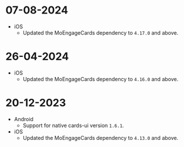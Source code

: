 # 07-08-2024

- iOS
  - Updated the MoEngageCards dependency to `4.17.0` and above.
  
# 26-04-2024

- iOS
  - Updated the MoEngageCards dependency to `4.16.0` and above.

# 20-12-2023

- Android
  - Support for native cards-ui version `1.6.1`.
- iOS
  - Updated the MoEngageCards dependency to `4.13.0` and above.
